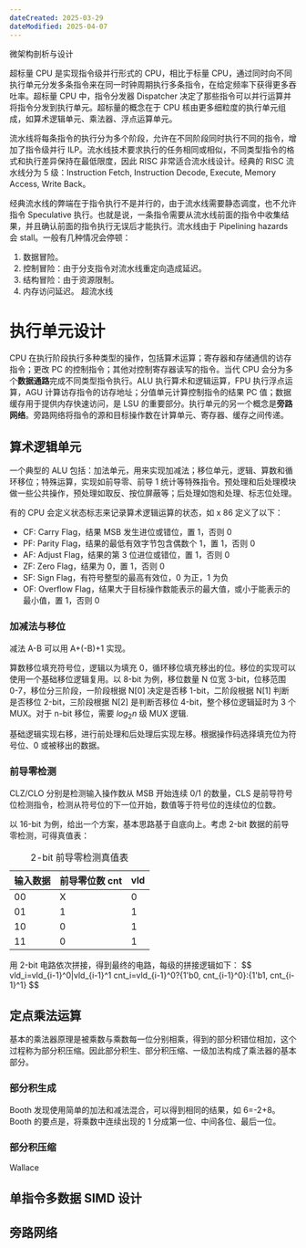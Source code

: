 ```yaml
---
dateCreated: 2025-03-29
dateModified: 2025-04-07
---
```


微架构剖析与设计

超标量 CPU 是实现指令级并行形式的 CPU，相比于标量 CPU，通过同时向不同执行单元分发多条指令来在同一时钟周期执行多条指令，在给定频率下获得更多吞吐率。超标量 CPU 中，指令分发器 Dispatcher 决定了那些指令可以并行运算并将指令分发到执行单元。超标量的概念在于 CPU 核由更多细粒度的执行单元组成，如算术逻辑单元、乘法器、浮点运算单元。

流水线将每条指令的执行分为多个阶段，允许在不同阶段同时执行不同的指令，增加了指令级并行 ILP。流水线技术要求执行的任务相同或相似，不同类型指令的格式和执行差异保持在最低限度，因此 RISC 非常适合流水线设计。经典的 RISC 流水线分为 5 级：Instruction Fetch, Instruction Decode, Execute, Memory Access, Write Back。

经典流水线的弊端在于指令执行不是并行的，由于流水线需要静态调度，也不允许指令 Speculative 执行。也就是说，一条指令需要从流水线前面的指令中收集结果，并且确认前面的指令执行无误后才能执行。流水线由于 Pipelining hazards 会 stall。一般有几种情况会停顿：

1. 数据冒险。
2. 控制冒险：由于分支指令对流水线重定向造成延迟。
3. 结构冒险：由于资源限制。
4. 内存访问延迟。
超流水线

# 执行单元设计

CPU 在执行阶段执行多种类型的操作，包括算术运算；寄存器和存储通信的访存指令；更改 PC 的控制指令；其他对控制寄存器读写的指令。当代 CPU 会分为多个**数据通路**完成不同类型指令执行。ALU 执行算术和逻辑运算，FPU 执行浮点运算，AGU 计算访存指令的访存地址；分值单元计算控制指令的结果 PC 值；数据缓存用于提供内存快速访问，是 LSU 的重要部分。执行单元的另一个概念是**旁路网络**。旁路网络将指令的源和目标操作数在计算单元、寄存器、缓存之间传递。

## 算术逻辑单元

一个典型的 ALU 包括：加法单元，用来实现加减法；移位单元，逻辑、算数和循环移位；特殊运算，实现如前导零、前导 1 统计等特殊指令。预处理和后处理模块做一些公共操作，预处理如取反、按位屏蔽等；后处理如饱和处理、标志位处理。

有的 CPU 会定义状态标志来记录算术逻辑运算的状态，如 x 86 定义了以下：

- CF: Carry Flag，结果 MSB 发生进位或错位，置 1，否则 0
- PF: Parity Flag，结果的最低有效字节包含偶数个 1，置 1，否则 0
- AF: Adjust Flag，结果的第 3 位进位或错位，置 1，否则 0
- ZF: Zero Flag，结果为 0，置 1，否则 0
- SF: Sign Flag，有符号整型的最高有效位，0 为正，1 为负
- OF: Overflow Flag，结果大于目标操作数能表示的最大值，或小于能表示的最小值，置 1，否则 0

### 加减法与移位

减法 A-B 可以用 A+(-B)+1 实现。

算数移位填充符号位，逻辑以为填充 0，循环移位填充移出的位。移位的实现可以使用一个基础移位逻辑复用。以 8-bit 为例，移位数量 N 位宽 3-bit，位移范围 0-7，移位分三阶段，一阶段根据 N[0] 决定是否移 1-bit，二阶段根据 N[1] 判断是否移位 2-bit，三阶段根据 N[2] 是判断否移位 4-bit，整个移位逻辑延时为 3 个 MUX。对于 n-bit 移位，需要 $log_2 n$ 级 MUX 逻辑.

基础逻辑实现右移，进行前处理和后处理后实现左移。根据操作码选择填充位为符号位、0 或被移出的数据。

### 前导零检测

CLZ/CLO 分别是检测输入操作数从 MSB 开始连续 0/1 的数量，CLS 是前导符号位检测指令，检测从符号位的下一位开始，数值等于符号位的连续位的位数。

以 16-bit 为例，给出一个方案，基本思路基于自底向上。考虑 2-bit 数据的前导零检测，可得真值表：

<table>
  <caption>2-bit 前导零检测真值表</caption>
<thead>
<tr>
	<th>输入数据 </th>
	<th>前导零位数 cnt</th>
	<th>vld</th>
</tr>
</thead>
<tbody>
<tr>
	<td>00</td>
	<td>X</td>
	<td>0</td>
</tr>
<tr>
	<td>01</td>
	<td>1</td>
	<td>1</td>
</tr>
<tr>
	<td>10</td>
	<td>0</td>
	<td>1</td>
</tr>
<tr>
	<td>11</td>
	<td>0</td>
	<td>1</td>
</tr>
</tbody>
</table>
用 2-bit 电路依次拼接，得到最终的电路，每级的拼接逻辑如下：
$$
vld_i=vld_{i-1}^0|vld_{i-1}^1
cnt_i=vld_{i-1}^0?{1'b0, cnt_{i-1}^0}:{1'b1, cnt_{i-1}^1}
$$

## 定点乘法运算

基本的乘法器原理是被乘数与乘数每一位分别相乘，得到的部分积错位相加，这个过程称为部分积压缩。因此部分积生、部分积压缩、一级加法构成了乘法器的基本部分。

### 部分积生成

Booth 发现使用简单的加法和减法混合，可以得到相同的结果，如 6=-2+8。Booth 的要点是，将乘数中连续出现的 1 分成第一位、中间各位、最后一位。

### 部分积压缩

Wallace

## 单指令多数据 SIMD 设计

## 旁路网络

